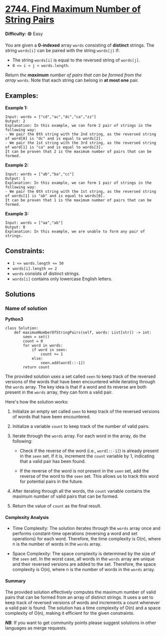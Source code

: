 # [2744. Find Maximum Number of String Pairs](https://leetcode.com/problems/find-maximum-number-of-string-pairs/)

**Difficulty:** :green_circle: Easy

You are given a **0-indexed** array `words` consisting of **distinct** strings.
The string `words[i]` can be paired with the string `words[j]` if:

- The string `words[i]` is equal to the reversed string of `words[j]`.
- `0 <= i < j < words.length`.

Return *the **maximum** number of pairs that can be formed from the array* `words`*.*
Note that each string can belong in **at most one** pair.


## Examples:

**Example 1:**

```
Input: words = ["cd","ac","dc","ca","zz"]
Output: 2
Explanation: In this example, we can form 2 pair of strings in the following way:
- We pair the 0th string with the 2nd string, as the reversed string of word[0] is "dc" and is equal to words[2].
- We pair the 1st string with the 3rd string, as the reversed string of word[1] is "ca" and is equal to words[3].
It can be proven that 2 is the maximum number of pairs that can be formed.
```

**Example 2:**

```
Input: words = ["ab","ba","cc"]
Output: 1
Explanation: In this example, we can form 1 pair of strings in the following way:
- We pair the 0th string with the 1st string, as the reversed string of words[1] is "ab" and is equal to words[0].
It can be proven that 1 is the maximum number of pairs that can be formed.
```

**Example 3:**

```
Input: words = ["aa","ab"]
Output: 0
Explanation: In this example, we are unable to form any pair of strings.
```


## Constraints:

- `1 <= words.length <= 50`
- `words[i].length == 2`
- `words` consists of distinct strings.
- `words[i]` contains only lowercase English letters.


## Solutions

### Name of solution 

**Python3**

```python3
class Solution:
    def maximumNumberOfStringPairs(self, words: List[str]) -> int:
        seen = set()
        count = 0
        for word in words:
            if word in seen:
                count += 1
            else:
                seen.add(word[::-1])
        return count
```

The provided solution uses a set called `seen` to keep track of the reversed versions of the words that have been encountered while iterating through the `words` array. The key idea is that if a word and its reverse are both present in the `words` array, they can form a valid pair.

Here's how the solution works:

1. Initialize an empty set called `seen` to keep track of the reversed versions of words that have been encountered.
2. Initialize a variable `count` to keep track of the number of valid pairs.
3. Iterate through the `words` array. For each word in the array, do the following:

   - Check if the reverse of the word (i.e., `word[::-1]`) is already present in the `seen` set. If it is, increment the `count` variable by 1, indicating that a valid pair has been found.

   - If the reverse of the word is not present in the `seen` set, add the reverse of the word to the `seen` set. This allows us to track this word for potential pairs in the future.
4. After iterating through all the words, the `count` variable contains the maximum number of valid pairs that can be formed.
5. Return the value of `count` as the final result.

#### Complexity Analysis

- Time Complexity: The solution iterates through the `words` array once and performs constant-time operations (reversing a word and set operations) for each word. Therefore, the time complexity is O(n), where n is the number of words in the `words` array.

- Space Complexity: The space complexity is determined by the size of the `seen` set. In the worst case, all words in the `words` array are unique and their reversed versions are added to the set. Therefore, the space complexity is O(n), where n is the number of words in the `words` array.

#### Summary

The provided solution effectively computes the maximum number of valid pairs that can be formed from an array of distinct strings. It uses a set to keep track of reversed versions of words and increments a count whenever a valid pair is found. The solution has a time complexity of O(n) and a space complexity of O(n), making it efficient for the given constraints.


***NB***: If you want to get community points please suggest solutions in other languages as merge requests.
